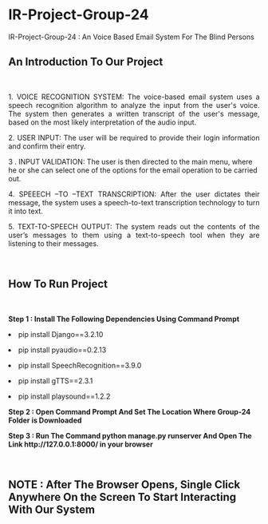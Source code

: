 # IR-Project-Group-24
IR-Project-Group-24 : An Voice Based Email System For The Blind Persons
<br>

## An Introduction To Our Project
<br>
<p align="justify"> 1. VOICE RECOGNITION SYSTEM:  
The voice-based email system uses a speech recognition algorithm to analyze the input from the user's voice. The system then generates a written transcript of the user's message, based on the most likely interpretation of the audio input. </p>
<p align="justify"> 2. USER INPUT:
The user will be required to provide  their login information and confirm  their entry.  </p>
<p aligh="justify"> 3 . INPUT VALIDATION: 
The user is then directed to the  main menu, where he or she can select one of the options for the  email operation to be carried out. </p>
<p align="justify"> 4. SPEEECH –TO –TEXT TRANSCRIPTION:
After the user dictates their  message, the system uses a  speech-to-text transcription  technology to turn it into text. </p>
<p align="justify"> 5. TEXT-TO-SPEECH OUTPUT:  The system reads out the  contents of the user’s messages to them using a text-to-speech tool when they  are listening to their messages. </p>
<br>

## How To Run Project
<br>
<p aligh="justify"> <b> Step 1 : Install The Following Dependencies Using Command Prompt </b> </p>
<p align="justify"> <li> pip install Django==3.2.10 </li> </p> 
<p aligh="justify"> <li> pip install pyaudio==0.2.13 </li> </p>
<p align="justify"> <li> pip install SpeechRecognition==3.9.0 </li> </p>
<p aligh="justify"> <li> pip install gTTS==2.3.1 </li> </p>
<p align="justify"> <li> pip install playsound==1.2.2 </li> </p>

<p aligh="justify"> <b> Step 2 : Open Command Prompt And Set The Location Where Group-24 Folder is Downloaded </b> </p>

<p aligh="justify"> <b> Step 3 : Run The Command python manage.py runserver And Open The Link http://127.0.0.1:8000/ in your browser </b> </p>
<br>

## <p aligh="justify"> <b> NOTE : After The Browser Opens, Single Click Anywhere On the Screen To Start Interacting With Our System </b> </p>
